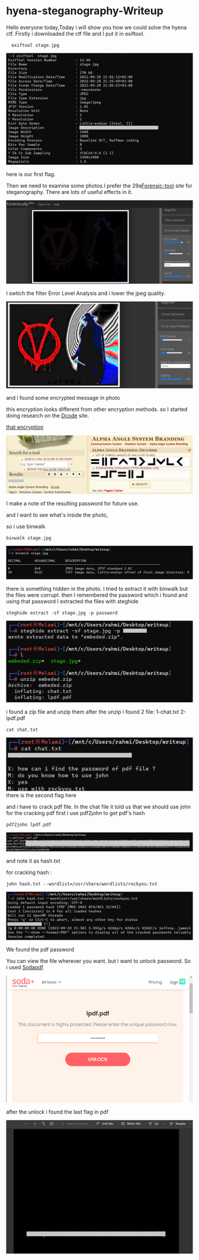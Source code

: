 # hyena-steganography-Writeup


Hello everyone today,Today i will show you how we could solve the hyena ctf. Firstly i downloaded the ctf file and I put it in exiftool.


```
  exiftool stage.jpg
  ```
  
  ![1.adım](https://github.com/mel4mi/hyena-steganography-Writeup/blob/main/1.ad%C4%B1m.jpg)
  
  
  here is our first flag.
  
  Then we need to examine some photos.I prefer the 29a[Forensic-tool](https://29a.ch/photo-forensics/) site for steganography. There are lots of useful effects in it.
  
  ![2.adım](https://github.com/mel4mi/hyena-steganography-Writeup/blob/main/2.ad%C4%B1m.png)
  
  
  I swtich the filter Error Level Analysis and i lower the jpeg quality.
  
  ![3.adım](https://github.com/mel4mi/hyena-steganography-Writeup/blob/main/3.ad%C4%B1m.png)
  
  and i found some encrypted message in photo
  
  this encryption looks different from other encryption methods. so I started doing research on the [Dcode](https://www.dcode.fr/chiffres-symboles) site.
  
  
  [that encryption](https://www.dcode.fr/marquage-alpha-angle)
  
  
  
  ![4.adım](https://github.com/mel4mi/hyena-steganography-Writeup/blob/main/4.ad%C4%B1m.png)
  
  I make a note of the resulting password for future use.
  
  and I want to see what's inside the photo,
  
  so i use binwalk
  
  ```
  binwalk stage.jpg
  ```

![5.adım](https://github.com/mel4mi/hyena-steganography-Writeup/blob/main/5.ad%C4%B1m.png)

there is something hidden in the photo. I tried to extract it with binwalk but the files were corrupt.
then I remembered the password which i found and using that password I extracted the files with steghide

```
steghide extract -sf stage.jpg -p password
```
![6.adım](https://github.com/mel4mi/hyena-steganography-Writeup/blob/main/6.ad%C4%B1m.png)

i found a zip file and unzip them
after the unzip i found 2 file:
1-chat.txt
2-lpdf.pdf

```
cat chat.txt
```
![7.adım](https://github.com/mel4mi/hyena-steganography-Writeup/blob/main/7.ad%C4%B1m.png)
there is the second flag here

and i have to crack pdf file. In the chat file it told us that we should use john for the cracking pdf
first i use pdf2john to get pdf's hash
```
pdf2john lpdf.pdf
```
![8.adım](https://github.com/mel4mi/hyena-steganography-Writeup/blob/main/8.ad%C4%B1m.png)

and note it as hash.txt

for cracking hash :

```
john hash.txt --wordlist=/usr/share/wordlists/rockyou.txt
```

![9.adım](https://github.com/mel4mi/hyena-steganography-Writeup/blob/main/9.ad%C4%B1m.png)

We found the pdf password

You can view the file wherever you want.
but i want to unlock password. So i used [Sodapdf](https://www.sodapdf.com/unlock-pdf/)

![10.adım](https://github.com/mel4mi/hyena-steganography-Writeup/blob/main/10.ad%C4%B1m.png)

after the unlock i found the last flag in pdf

![11.adım](https://github.com/mel4mi/hyena-steganography-Writeup/blob/main/11.ad%C4%B1m.png)
